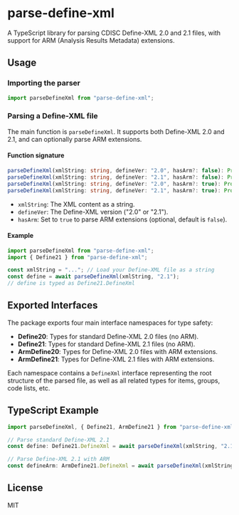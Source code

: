 # parse-define-xml

A TypeScript library for parsing CDISC Define-XML 2.0 and 2.1 files, with support for ARM (Analysis Results Metadata) extensions.

## Usage

### Importing the parser
```ts
import parseDefineXml from "parse-define-xml";
```

### Parsing a Define-XML file
The main function is `parseDefineXml`. It supports both Define-XML 2.0 and 2.1, and can optionally parse ARM extensions.

#### Function signature
```ts
parseDefineXml(xmlString: string, defineVer: "2.0", hasArm?: false): Promise<Define20.DefineXml>
parseDefineXml(xmlString: string, defineVer: "2.1", hasArm?: false): Promise<Define21.DefineXml>
parseDefineXml(xmlString: string, defineVer: "2.0", hasArm?: true): Promise<ArmDefine20.DefineXml>
parseDefineXml(xmlString: string, defineVer: "2.1", hasArm?: true): Promise<ArmDefine21.DefineXml>
```

- `xmlString`: The XML content as a string.
- `defineVer`: The Define-XML version ("2.0" or "2.1").
- `hasArm`: Set to `true` to parse ARM extensions (optional, default is `false`).

#### Example
```ts
import parseDefineXml from "parse-define-xml";
import { Define21 } from "parse-define-xml";

const xmlString = "..."; // Load your Define-XML file as a string
const define = await parseDefineXml(xmlString, "2.1");
// define is typed as Define21.DefineXml
```

## Exported Interfaces

The package exports four main interface namespaces for type safety:

- **Define20**: Types for standard Define-XML 2.0 files (no ARM).
- **Define21**: Types for standard Define-XML 2.1 files (no ARM).
- **ArmDefine20**: Types for Define-XML 2.0 files with ARM extensions.
- **ArmDefine21**: Types for Define-XML 2.1 files with ARM extensions.

Each namespace contains a `DefineXml` interface representing the root structure of the parsed file, as well as all related types for items, groups, code lists, etc.

## TypeScript Example
```ts
import parseDefineXml, { Define21, ArmDefine21 } from "parse-define-xml";

// Parse standard Define-XML 2.1
const define: Define21.DefineXml = await parseDefineXml(xmlString, "2.1");

// Parse Define-XML 2.1 with ARM
const defineArm: ArmDefine21.DefineXml = await parseDefineXml(xmlString, "2.1", true);
```

## License
MIT
